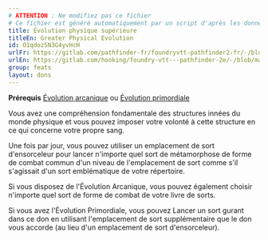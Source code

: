 ```yaml
---
# ATTENTION : Ne modifiez pas ce fichier
# Ce fichier est généré automatiquement par un script d'après les données du module Foundry VTT officiel et de sa traduction
title: Évolution physique supérieure
titleEn: Greater Physical Evolution
id: O1qdoz5N3G4yvHcH
urlFr: https://gitlab.com/pathfinder-fr/foundryvtt-pathfinder2-fr/-/blob/master/data/feats/O1qdoz5N3G4yvHcH.htm
urlEn: https://gitlab.com/hooking/foundry-vtt---pathfinder-2e/-/blob/master/packs/data/feats.db/greater-physical-evolution.json
group: feats
layout: dons
---
```

**Prérequis** [Évolution arcanique](évolution-arcanique.md) ou [Évolution primordiale](évolution-primordiale.md)

Vous avez une compréhension fondamentale des structures innées du monde physique et vous pouvez imposer votre volonté à cette structure en ce qui concerne votre propre sang.

Une fois par jour, vous pouvez utiliser un emplacement de sort d'ensorceleur pour lancer n'importe quel sort de métamorphose de forme de combat commun d'un niveau de l'emplacement de sort comme s'il s'agissait d'un sort emblématique de votre répertoire.

 Si vous disposez de l'Évolution Arcanique, vous pouvez également choisir n'importe quel sort de forme de combat de votre livre de sorts.

Si vous avez l'Évolution Primordiale, vous pouvez Lancer un sort gurant dans ce don en utilisant l'emplacement de sort supplémentaire que le don vous accorde (au lieu d'un emplacement de sort d'ensorceleur).


